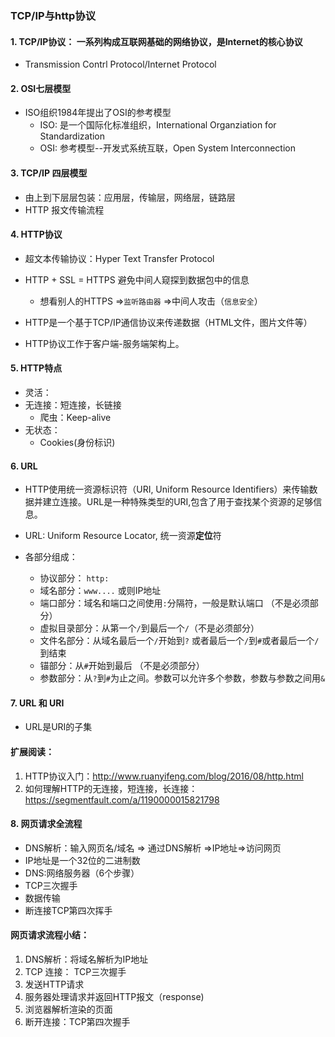 ### TCP/IP与http协议

#### 1. TCP/IP协议： 一系列构成互联网基础的网络协议，是Internet的核心协议

- Transmission Contrl Protocol/Internet Protocol

#### 2. OSI七层模型

- ISO组织1984年提出了OSI的参考模型
  - ISO: 是一个国际化标准组织，International Organziation for Standardization
  - OSI: 参考模型--开发式系统互联，Open System Interconnection

#### 3. TCP/IP 四层模型

- 由上到下层层包装：应用层，传输层，网络层，链路层
- HTTP 报文传输流程

#### 4. HTTP协议

- 超文本传输协议：Hyper Text Transfer Protocol
- HTTP + SSL = HTTPS 避免中间人窥探到数据包中的信息
  - 想看别人的HTTPS =>`监听路由器` =>中间人攻击（`信息安全`）

- HTTP是一个基于TCP/IP通信协议来传递数据（HTML文件，图片文件等）
- HTTP协议工作于客户端-服务端架构上。

#### 5. HTTP特点

- 灵活：
- 无连接：短连接，长链接
  - 爬虫：Keep-alive
- 无状态：
  - Cookies(身份标识)

#### 6. URL

- HTTP使用统一资源标识符（URI, Uniform Resource Identifiers）来传输数据并建立连接。URL是一种特殊类型的URI,包含了用于查找某个资源的足够信息。
- URL: Uniform Resource Locator, 统一资源**定位**符

- 各部分组成：
  - 协议部分： `http:`
  - 域名部分：`www....` 或则IP地址
  - 端口部分：域名和端口之间使用`:`分隔符，一般是默认端口 （不是必须部分）
  - 虚拟目录部分：从第一个`/`到最后一个`/`（不是必须部分）
  - 文件名部分：从域名最后一个`/`开始到`?` 或者最后一个`/`到`#`或者最后一个`/`到结束
  - 锚部分：从`#`开始到最后 （不是必须部分）
  - 参数部分：从`?`到`#`为止之间。参数可以允许多个参数，参数与参数之间用`&`

#### 7. URL 和 URI

- URL是URI的子集



#### 扩展阅读：

1. HTTP协议入门：http://www.ruanyifeng.com/blog/2016/08/http.html
2. 如何理解HTTP的无连接，短连接，长连接：https://segmentfault.com/a/1190000015821798



#### 8. 网页请求全流程

- DNS解析：输入网页名/域名 => 通过DNS解析 =>IP地址=>访问网页
- IP地址是一个32位的二进制数
- DNS:网络服务器（6个步骤）
- TCP三次握手
- 数据传输
- 断连接TCP第四次挥手

#### 网页请求流程小结：

1. DNS解析：将域名解析为IP地址
2. TCP 连接： TCP三次握手
3. 发送HTTP请求
4. 服务器处理请求并返回HTTP报文（response)
5. 浏览器解析渲染的页面
6. 断开连接：TCP第四次握手